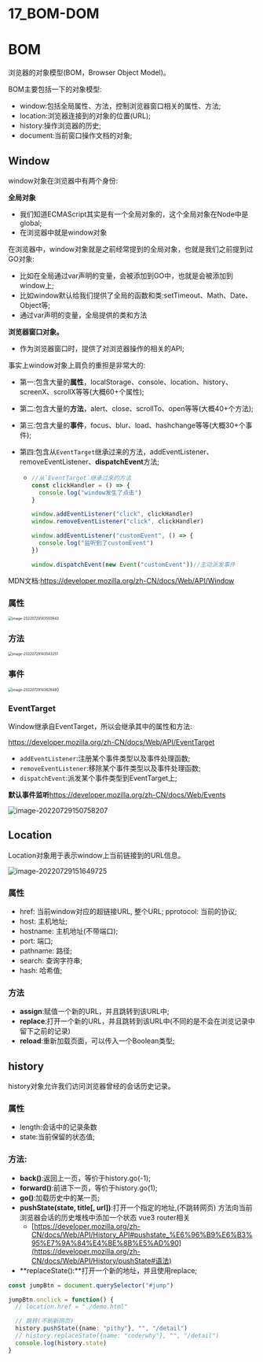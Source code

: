 # 17_BOM-DOM

# BOM

浏览器的对象模型(BOM，Browser Object Model)。

BOM主要包括一下的对象模型:

- window:包括全局属性、方法，控制浏览器窗口相关的属性、方法;
- location:浏览器连接到的对象的位置(URL);
- history:操作浏览器的历史;
- document:当前窗口操作文档的对象;



## Window

window对象在浏览器中有两个身份: 

**全局对象**

- 我们知道ECMAScript其实是有一个全局对象的，这个全局对象在Node中是global;
- 在浏览器中就是window对象

在浏览器中，window对象就是之前经常提到的全局对象，也就是我们之前提到过GO对象:

- 比如在全局通过var声明的变量，会被添加到GO中，也就是会被添加到window上;
- 比如window默认给我们提供了全局的函数和类:setTimeout、Math、Date、Object等;
- 通过var声明的变量，全局提供的类和方法

**浏览器窗口对象。**

- 作为浏览器窗口时，提供了对浏览器操作的相关的API;

事实上window对象上肩负的重担是非常大的: 

- 第一:包含大量的**属性**，localStorage、console、location、history、screenX、scrollX等等(大概60+个属性); 

- 第二:包含大量的**方法**，alert、close、scrollTo、open等等(大概40+个方法);

- 第三:包含大量的**事件**，focus、blur、load、hashchange等等(大概30+个事件);

- 第四:包含从`EventTarget`继承过来的方法，addEventListener、removeEventListener、**dispatchEvent**方法;

  - ```ts
    //从`EventTarget`继承过来的方法
    const clickHandler = () => {
      console.log("window发生了点击")
    }
    
    window.addEventListener("click", clickHandler)
    window.removeEventListener("click", clickHandler)
    
    window.addEventListener("customEvent", () => {
      console.log("监听到了customEvent")
    })
    
    window.dispatchEvent(new Event("customEvent"))//主动派发事件
    
    ```

    

 MDN文档:https://developer.mozilla.org/zh-CN/docs/Web/API/Window

### 属性

<img src="https://wsp-typora.oss-cn-hangzhou.aliyuncs.com/images/202207291435963.png" alt="image-20220729143550943" style="zoom:50%;" />

### 方法

<img src="https://wsp-typora.oss-cn-hangzhou.aliyuncs.com/images/202207291435287.png" alt="image-20220729143543251" style="zoom:50%;" />

### 事件

<img src="https://wsp-typora.oss-cn-hangzhou.aliyuncs.com/images/202207291436513.png" alt="image-20220729143626480" style="zoom:50%;" />

### EventTarget

Window继承自EventTarget，所以会继承其中的属性和方法:

https://developer.mozilla.org/zh-CN/docs/Web/API/EventTarget

- `addEventListener`:注册某个事件类型以及事件处理函数;
- `removeEventListener`:移除某个事件类型以及事件处理函数;
- `dispatchEvent`:派发某个事件类型到EventTarget上;

**默认事件监听**https://developer.mozilla.org/zh-CN/docs/Web/Events

![image-20220729150758207](https://wsp-typora.oss-cn-hangzhou.aliyuncs.com/images/202207291507256.png)

## Location

Location对象用于表示window上当前链接到的URL信息。

![image-20220729151649725](https://wsp-typora.oss-cn-hangzhou.aliyuncs.com/images/202207291516763.png)

### 属性

- href: 当前window对应的超链接URL, 整个URL; pprotocol: 当前的协议;
- host: 主机地址;
- hostname: 主机地址(不带端口);
- port: 端口;
- pathname: 路径;
- search: 查询字符串;
- hash: 哈希值;

### 方法

- **assign**:赋值一个新的URL，并且跳转到该URL中;
- **replace**:打开一个新的URL，并且跳转到该URL中(不同的是不会在浏览记录中留下之前的记录)
- **reload**:重新加载页面，可以传入一个Boolean类型;

## history

history对象允许我们访问浏览器曾经的会话历史记录。

### 属性

- length:会话中的记录条数
- state:当前保留的状态值;

### 方法:

- **back()**:返回上一页，等价于history.go(-1);
- **forward()**:前进下一页，等价于history.go(1);
- **go()**:加载历史中的某一页;
- **pushState(state, title[, url])**:打开一个指定的地址,(不跳转网页)  方法向当前浏览器会话的历史堆栈中添加一个状态  vue3 router相关
  - [https://developer.mozilla.org/zh-CN/docs/Web/API/History_API#pushstate_%E6%96%B9%E6%B3%95%E7%9A%84%E4%BE%8B%E5%AD%90](https://developer.mozilla.org/zh-CN/docs/Web/API/History/pushState#语法)
- **replaceState():**打开一个新的地址，并且使用replace;

```ts
const jumpBtn = document.querySelector("#jump")

jumpBtn.onclick = function() {
  // location.href = "./demo.html"

  // 跳转(不刷新网页)
  history.pushState({name: "pithy"}, "", "/detail")
  // history.replaceState({name: "coderwhy"}, "", "/detail")
  console.log(history.state)
}

```



## 